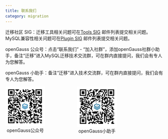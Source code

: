 ```yaml
---
title: 联系我们
category: migration
---
```


迁移社区 SIG：迁移工具相关问题可在[Tools SIG](tools@opengauss.org) 邮件列表提交相关问题。MySQL兼容性相关问题可在[Plugin SIG](plugin@opengauss.org) 邮件列表提交相关问题。

openGauss 公众号：点击“联系我们” - “加入社群”，添加openGauss社群小助手，备注“迁移”进入MySQL迁移技术交流群，可在群内直接提问，我们会有专人为您解答。

openGauss 小助手：备注“迁移”进入技术交流群，可在群内直接提问，我们会有专人为您解答。

<div class="contact">
    <div class="official">
        <img src="./official.png"/>
        <p>openGauss公众号</p>
    </div>
    <div class="official">
        <img src="./assistant.jpg"/>
        <p>openGauss小助手</p>
    </div>
</div>

<style lang = "scss" scoped>
    .contact {
        display: flex;
        margin-top: var(--o-spacing-h2);
        @media screen and (max-width: 768px) {
            flex-direction: column;
            justify-content: center;
            align-items: center;
            margin-top: var(--o-spacing-h4);
        }
        .official{
            margin-right: 100px;
            @media screen and (max-width: 768px) {
                margin-right: 0;
                margin-bottom: var(--o-spacing-h4);
            }
        }
        img {
            max-width: 200px;
            width: 100%;
        }
        p {
            font-size: var(--o-font-size-h6);
            font-weight: 400;
            color: var(--o-color-text1);
            line-height: var(--o-line-height-h6);
            text-align: center;
            margin-top: var(--o-spacing-h5);
        }
    }
</style>
